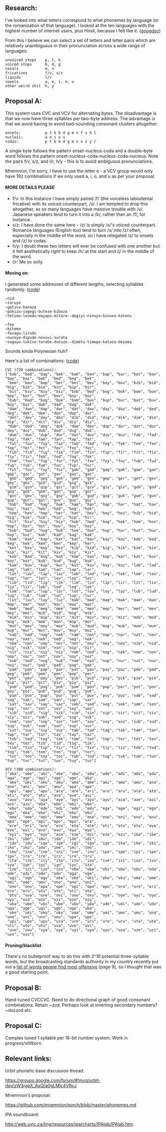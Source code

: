 ## Research:

I've looked into what letters correspond to what phonemes by language (or the romanisation of that language). I looked at the ten languages with the highest number of internet users, plus Hindi, because I felt like it. ([googdoc](https://docs.google.com/spreadsheet/ccc?key=0AoF7JCDAQNZCdDZrNmJid0owRnRGUDRCR3NreXZ1cHc&usp=sharing))

From this I believe we can select a set of letters and letter pairs which are relatively unambiguous in their pronunciation across a wide range of languages:

    unvoiced stops    p, t, k
    voiced stops      b, d, g
    nasals            m, n
    fricatives        f/v, s/z
    liquids           l/r
    vowels            a, e, i, o, u
    other weird shit  h, y

## Proposal A:

This system uses CVC and VCV for alternating bytes. The disadvantage is that we now have three syllables per two-byte address. The advantage is that we avoid having to avoid bad-sounding consonant clusters altogether.

    onsets:           p t k b d g m n f s h l
    nucleii:          a e i o u
    codas:            p t k b d g m n v z y r

A single byte follows the pattern onset-nucleus-coda and a double-byte word follows the pattern onset-nucleus-coda-nucleus-coda-nucleus. Note the pairs f/v, s/z, and l/r, h/y - this is to avoid ambiguous pronunciations.

Mnemnion, I'm sorry, I have to use the letter e - a VCV group would only have 192 combinations if we only used a, i, o, and u as per your proposal.

#### MORE DETAILS PLEASE

- f/v: In this instance I have simply paired /f/ (the voiceless labiodental fricative) with its voiced counterpart, /v/. I am tempted to drop this altogether, as so many languages have massive trouble with /v/. Japanese speakers tend to turn it into a /b/, rather than an /f/, for instance.
- s/z: I have done the same here - /z/ is simply /s/'s voiced counterpart. Romance languages (English too) tend to turn /s/ into /z/ often, especially in the middle of the word, so I have relegated /s/ to onsets and /z/ to codas.
- h/y: I doubt these two letters will ever be confused with one another but it felt aesthetically *right* to keep /h/ at the start and /j/ in the middle of the word.
- l/r: Me so solly.

#### Moving on:

I generated some addresses of different lengths, selecting syllables randomly. ([code](https://github.com/dclelland/scratch/blob/master/proposal-a-ships.rb))

    ~nid
    ~taruye
    ~gativu-banaza
    ~pokizu-sagegi-buteze-biboza
    ~tetimu-levedu-mayapo-mitaro--degiyi-ninuya-hinuvo-katonu

    ~fey
    ~bitema
    ~fevagu-lirudu
    ~nuzoyo-dipude-novuvi-surata
    ~sagoyu-tukivo-torebe-dutuzo--dimetu-timepo-kataza-dezuma

Sounds kinda Polynesian huh?

Here's a list of combinations: ([code](https://github.com/dclelland/scratch/blob/master/proposal-a-syllables.rb))

    CVC (720 combinations):
    ["bab", "bad", "bag", "bak", "bam", "ban", "bap", "bar", "bat", "bav", "bay", "baz", "beb", "bed", "beg", "bek",
     "bem", "ben", "bep", "ber", "bet", "bev", "bey", "bez", "bib", "bid", "big", "bik", "bim", "bin", "bip", "bir",
     "bit", "biv", "biy", "biz", "bob", "bod", "bog", "bok", "bom", "bon", "bop", "bor", "bot", "bov", "boy", "boz",
     "bub", "bud", "bug", "buk", "bum", "bun", "bup", "bur", "but", "buv", "buy", "buz", "dab", "dad", "dag", "dak",
     "dam", "dan", "dap", "dar", "dat", "dav", "day", "daz", "deb", "ded", "deg", "dek", "dem", "den", "dep", "der",
     "det", "dev", "dey", "dez", "dib", "did", "dig", "dik", "dim", "din", "dip", "dir", "dit", "div", "diy", "diz",
     "dob", "dod", "dog", "dok", "dom", "don", "dop", "dor", "dot", "dov", "doy", "doz", "dub", "dud", "dug", "duk",
     "dum", "dun", "dup", "dur", "dut", "duv", "duy", "duz", "fab", "fad", "fag", "fak", "fam", "fan", "fap", "far",
     "fat", "fav", "fay", "faz", "feb", "fed", "feg", "fek", "fem", "fen", "fep", "fer", "fet", "fev", "fey", "fez",
     "fib", "fid", "fig", "fik", "fim", "fin", "fip", "fir", "fit", "fiv", "fiy", "fiz", "fob", "fod", "fog", "fok",
     "fom", "fon", "fop", "for", "fot", "fov", "foy", "foz", "fub", "fud", "fug", "fuk", "fum", "fun", "fup", "fur",
     "fut", "fuv", "fuy", "fuz", "gab", "gad", "gag", "gak", "gam", "gan", "gap", "gar", "gat", "gav", "gay", "gaz",
     "geb", "ged", "geg", "gek", "gem", "gen", "gep", "ger", "get", "gev", "gey", "gez", "gib", "gid", "gig", "gik",
     "gim", "gin", "gip", "gir", "git", "giv", "giy", "giz", "gob", "god", "gog", "gok", "gom", "gon", "gop", "gor",
     "got", "gov", "goy", "goz", "gub", "gud", "gug", "guk", "gum", "gun", "gup", "gur", "gut", "guv", "guy", "guz",
     "hab", "had", "hag", "hak", "ham", "han", "hap", "har", "hat", "hav", "hay", "haz", "heb", "hed", "heg", "hek",
     "hem", "hen", "hep", "her", "het", "hev", "hey", "hez", "hib", "hid", "hig", "hik", "him", "hin", "hip", "hir",
     "hit", "hiv", "hiy", "hiz", "hob", "hod", "hog", "hok", "hom", "hon", "hop", "hor", "hot", "hov", "hoy", "hoz",
     "hub", "hud", "hug", "huk", "hum", "hun", "hup", "hur", "hut", "huv", "huy", "huz", "kab", "kad", "kag", "kak",
     "kam", "kan", "kap", "kar", "kat", "kav", "kay", "kaz", "keb", "ked", "keg", "kek", "kem", "ken", "kep", "ker",
     "ket", "kev", "key", "kez", "kib", "kid", "kig", "kik", "kim", "kin", "kip", "kir", "kit", "kiv", "kiy", "kiz",
     "kob", "kod", "kog", "kok", "kom", "kon", "kop", "kor", "kot", "kov", "koy", "koz", "kub", "kud", "kug", "kuk",
     "kum", "kun", "kup", "kur", "kut", "kuv", "kuy", "kuz", "lab", "lad", "lag", "lak", "lam", "lan", "lap", "lar",
     "lat", "lav", "lay", "laz", "leb", "led", "leg", "lek", "lem", "len", "lep", "ler", "let", "lev", "ley", "lez",
     "lib", "lid", "lig", "lik", "lim", "lin", "lip", "lir", "lit", "liv", "liy", "liz", "lob", "lod", "log", "lok",
     "lom", "lon", "lop", "lor", "lot", "lov", "loy", "loz", "lub", "lud", "lug", "luk", "lum", "lun", "lup", "lur",
     "lut", "luv", "luy", "luz", "mab", "mad", "mag", "mak", "mam", "man", "map", "mar", "mat", "mav", "may", "maz",
     "meb", "med", "meg", "mek", "mem", "men", "mep", "mer", "met", "mev", "mey", "mez", "mib", "mid", "mig", "mik",
     "mim", "min", "mip", "mir", "mit", "miv", "miy", "miz", "mob", "mod", "mog", "mok", "mom", "mon", "mop", "mor",
     "mot", "mov", "moy", "moz", "mub", "mud", "mug", "muk", "mum", "mun", "mup", "mur", "mut", "muv", "muy", "muz",
     "nab", "nad", "nag", "nak", "nam", "nan", "nap", "nar", "nat", "nav", "nay", "naz", "neb", "ned", "neg", "nek",
     "nem", "nen", "nep", "ner", "net", "nev", "ney", "nez", "nib", "nid", "nig", "nik", "nim", "nin", "nip", "nir",
     "nit", "niv", "niy", "niz", "nob", "nod", "nog", "nok", "nom", "non", "nop", "nor", "not", "nov", "noy", "noz",
     "nub", "nud", "nug", "nuk", "num", "nun", "nup", "nur", "nut", "nuv", "nuy", "nuz", "pab", "pad", "pag", "pak",
     "pam", "pan", "pap", "par", "pat", "pav", "pay", "paz", "peb", "ped", "peg", "pek", "pem", "pen", "pep", "per",
     "pet", "pev", "pey", "pez", "pib", "pid", "pig", "pik", "pim", "pin", "pip", "pir", "pit", "piv", "piy", "piz",
     "pob", "pod", "pog", "pok", "pom", "pon", "pop", "por", "pot", "pov", "poy", "poz", "pub", "pud", "pug", "puk",
     "pum", "pun", "pup", "pur", "put", "puv", "puy", "puz", "sab", "sad", "sag", "sak", "sam", "san", "sap", "sar",
     "sat", "sav", "say", "saz", "seb", "sed", "seg", "sek", "sem", "sen", "sep", "ser", "set", "sev", "sey", "sez",
     "sib", "sid", "sig", "sik", "sim", "sin", "sip", "sir", "sit", "siv", "siy", "siz", "sob", "sod", "sog", "sok",
     "som", "son", "sop", "sor", "sot", "sov", "soy", "soz", "sub", "sud", "sug", "suk", "sum", "sun", "sup", "sur",
     "sut", "suv", "suy", "suz", "tab", "tad", "tag", "tak", "tam", "tan", "tap", "tar", "tat", "tav", "tay", "taz",
     "teb", "ted", "teg", "tek", "tem", "ten", "tep", "ter", "tet", "tev", "tey", "tez", "tib", "tid", "tig", "tik",
     "tim", "tin", "tip", "tir", "tit", "tiv", "tiy", "tiz", "tob", "tod", "tog", "tok", "tom", "ton", "top", "tor",
     "tot", "tov", "toy", "toz", "tub", "tud", "tug", "tuk", "tum", "tun", "tup", "tur", "tut", "tuv", "tuy", "tuz"]
    
    VCV (300 combinations):
    ["aba", "abe", "abi", "abo", "abu", "ada", "ade", "adi", "ado", "adu", "aga", "age", "agi", "ago", "agu", "aka",
     "ake", "aki", "ako", "aku", "ama", "ame", "ami", "amo", "amu", "ana", "ane", "ani", "ano", "anu", "apa", "ape",
     "api", "apo", "apu", "ara", "are", "ari", "aro", "aru", "ata", "ate", "ati", "ato", "atu", "ava", "ave", "avi",
     "avo", "avu", "aya", "aye", "ayi", "ayo", "ayu", "aza", "aze", "azi", "azo", "azu", "eba", "ebe", "ebi", "ebo",
     "ebu", "eda", "ede", "edi", "edo", "edu", "ega", "ege", "egi", "ego", "egu", "eka", "eke", "eki", "eko", "eku",
     "ema", "eme", "emi", "emo", "emu", "ena", "ene", "eni", "eno", "enu", "epa", "epe", "epi", "epo", "epu", "era",
     "ere", "eri", "ero", "eru", "eta", "ete", "eti", "eto", "etu", "eva", "eve", "evi", "evo", "evu", "eya", "eye",
     "eyi", "eyo", "eyu", "eza", "eze", "ezi", "ezo", "ezu", "iba", "ibe", "ibi", "ibo", "ibu", "ida", "ide", "idi",
     "ido", "idu", "iga", "ige", "igi", "igo", "igu", "ika", "ike", "iki", "iko", "iku", "ima", "ime", "imi", "imo",
     "imu", "ina", "ine", "ini", "ino", "inu", "ipa", "ipe", "ipi", "ipo", "ipu", "ira", "ire", "iri", "iro", "iru",
     "ita", "ite", "iti", "ito", "itu", "iva", "ive", "ivi", "ivo", "ivu", "iya", "iye", "iyi", "iyo", "iyu", "iza",
     "ize", "izi", "izo", "izu", "oba", "obe", "obi", "obo", "obu", "oda", "ode", "odi", "odo", "odu", "oga", "oge",
     "ogi", "ogo", "ogu", "oka", "oke", "oki", "oko", "oku", "oma", "ome", "omi", "omo", "omu", "ona", "one", "oni",
     "ono", "onu", "opa", "ope", "opi", "opo", "opu", "ora", "ore", "ori", "oro", "oru", "ota", "ote", "oti", "oto",
     "otu", "ova", "ove", "ovi", "ovo", "ovu", "oya", "oye", "oyi", "oyo", "oyu", "oza", "oze", "ozi", "ozo", "ozu",
     "uba", "ube", "ubi", "ubo", "ubu", "uda", "ude", "udi", "udo", "udu", "uga", "uge", "ugi", "ugo", "ugu", "uka",
     "uke", "uki", "uko", "uku", "uma", "ume", "umi", "umo", "umu", "una", "une", "uni", "uno", "unu", "upa", "upe",
     "upi", "upo", "upu", "ura", "ure", "uri", "uro", "uru", "uta", "ute", "uti", "uto", "utu", "uva", "uve", "uvi",
     "uvo", "uvu", "uya", "uye", "uyi", "uyo", "uyu", "uza", "uze", "uzi", "uzo", "uzu"]

#### Pruning/blacklist

There's no bulletproof way to do this with 2^16 potential three-syllable words, but the broadcasting standards authority in my country recently put out a [list of words people find most offensive](http://bsa.govt.nz/images/assets/Research/Acceptibility_of_Words_2013_WEB.pdf) (page 9), so I thought that was a good starting point.



## Proposal B:

Hand-tuned CVCCVC. Need to do directional graph of good consonant combinations. Retain ~zod. Perhaps look at inverting secondary numbers? ~dozzod etc.

## Proposal C:

Complex tuned 1 syllable per 16-bit number system. Work in progress/stillborn.


## Relevant links:

Urbit phonetic base discussion thread:

https://groups.google.com/forum/#!msg/urbit-dev/zW3rgpX_AxQ/a0gLMIc4VRoJ

Mnemnion's proposal:

https://github.com/mnemnion/porch/blob/master/phonemes.md

IPA soundboard:

http://web.uvic.ca/ling/resources/ipa/charts/IPAlab/IPAlab.htm


